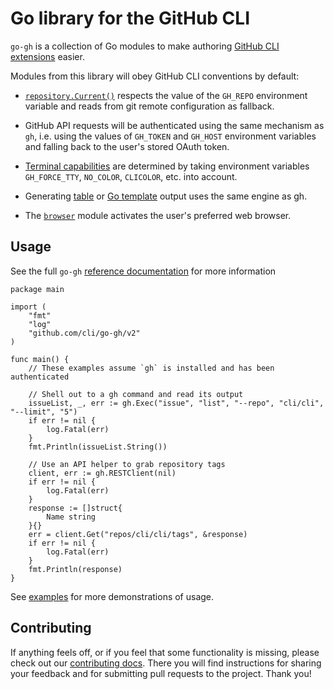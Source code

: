 # Go library for the GitHub CLI

`go-gh` is a collection of Go modules to make authoring [GitHub CLI extensions][extensions] easier.

Modules from this library will obey GitHub CLI conventions by default:

- [`repository.Current()`](https://pkg.go.dev/github.com/cli/go-gh/v2/pkg/repository#current) respects the value of the `GH_REPO` environment variable and reads from git remote configuration as fallback.

- GitHub API requests will be authenticated using the same mechanism as `gh`, i.e. using the values of `GH_TOKEN` and `GH_HOST` environment variables and falling back to the user's stored OAuth token.

- [Terminal capabilities](https://pkg.go.dev/github.com/cli/go-gh/v2/pkg/term) are determined by taking environment variables `GH_FORCE_TTY`, `NO_COLOR`, `CLICOLOR`, etc. into account.

- Generating [table](https://pkg.go.dev/github.com/cli/go-gh/v2/pkg/tableprinter) or [Go template](https://pkg.go.dev/github.com/cli/go-gh/pkg/template) output uses the same engine as gh.

- The [`browser`](https://pkg.go.dev/github.com/cli/go-gh/v2/pkg/browser) module activates the user's preferred web browser.

## Usage

See the full `go-gh`  [reference documentation](https://pkg.go.dev/github.com/cli/go-gh/v2) for more information

```golang
package main

import (
	"fmt"
	"log"
	"github.com/cli/go-gh/v2"
)

func main() {
	// These examples assume `gh` is installed and has been authenticated

	// Shell out to a gh command and read its output
	issueList, _, err := gh.Exec("issue", "list", "--repo", "cli/cli", "--limit", "5")
	if err != nil {
		log.Fatal(err)
	}
	fmt.Println(issueList.String())

	// Use an API helper to grab repository tags
	client, err := gh.RESTClient(nil)
	if err != nil {
		log.Fatal(err)
	}
	response := []struct{
		Name string
	}{}
	err = client.Get("repos/cli/cli/tags", &response)
	if err != nil {
		log.Fatal(err)
	}
	fmt.Println(response)
}
```

See [examples][] for more demonstrations of usage.

## Contributing

If anything feels off, or if you feel that some functionality is missing, please check out our [contributing docs][contributing]. There you will find instructions for sharing your feedback and for submitting pull requests to the project. Thank you!

[extensions]: https://docs.github.com/en/github-cli/github-cli/creating-github-cli-extensions
[examples]: ./example_gh_test.go
[contributing]: ./.github/CONTRIBUTING.md
